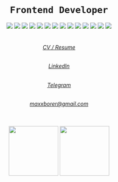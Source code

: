 <h1 align="center"><code>Frontend Developer</code></h1>

  <div align="center">
    <img src="https://img.shields.io/badge/-JavaScript-2E3239?style=flat-square&logo=javascript" />
    <img src="https://img.shields.io/badge/-TypeScript-2E3239?style=flat-square&logo=typescript" />
    <img src="https://img.shields.io/badge/-React-2E3239?style=flat-square&logo=react" />
    <img src="https://img.shields.io/badge/-Remix-2E3239?style=flat-square&logo=remix" />
    <img src="https://img.shields.io/badge/-Redux-2E3239?style=flat-square&logo=redux" />
    <img src="https://img.shields.io/badge/-Node.js-2E3239?style=flat-square&logo=node.js" />
    <img src="https://img.shields.io/badge/-MongoDB-2E3239?style=flat-square&logo=mongodb" />
    <img src="https://img.shields.io/badge/-HTML5-2E3239?style=flat-square&logo=html5" />
    <img src="https://img.shields.io/badge/-CSS3-2E3239?style=flat-square&logo=css3" />
    <img src="https://img.shields.io/badge/-Jest-2E3239?style=flat-square&logo=jest" />
    <img src="https://img.shields.io/badge/-Storybook-2E3239?style=flat-square&logo=storybook" />
    <img src="https://img.shields.io/badge/-Git-2E3239?style=flat-square&logo=git" />
    <img src="https://img.shields.io/badge/-GitHub-2E3239?style=flat-square&logo=github" />
    <img src="https://img.shields.io/badge/-GitLab-2E3239?style=flat-square&logo=gitlab" />
  </div>

  <br />

  <h6 align="center"><a href="https://cloud.maxxborer.com/s/cv">CV / Resume</a></h6>
  <h6 align="center"><a href="https://www.linkedin.com/in/maxxborer/">LinkedIn</a></h6>
  <h6 align="center"><a href="https://t.me/maxxborer">Telegram</a></h6>
  <h6 align="center"><a href="mailto:maxxborer@gmail.com">maxxborer@gmail.com</a></h6>

  <br />

  <div align="center">
    <img height="130em"
      src="https://github-readme-stats.vercel.app/api?username=maxxborer&hide_border=true&count_private=true&layout=compact&hide_title=true&show_icons=true&theme=dark&icon_color=5194f0&bg_color=2E3239&cache_seconds=60&rank_icon=github" />
    <img height="130em"
      src="https://github-readme-stats.vercel.app/api/top-langs/?username=maxxborer&layout=compact&hide_border=true&hide_title=true&hide=java&theme=dark&icon_color=5194f0&bg_color=2E3239&cache_seconds=60" />
  </div>
